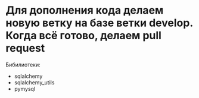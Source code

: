 # Для дополнения кода делаем новую ветку на базе ветки develop. Когда всё готово, делаем pull request

Бибилиотеки:  

* sqlalchemy
* sqlalchemy_utils
* pymysql
